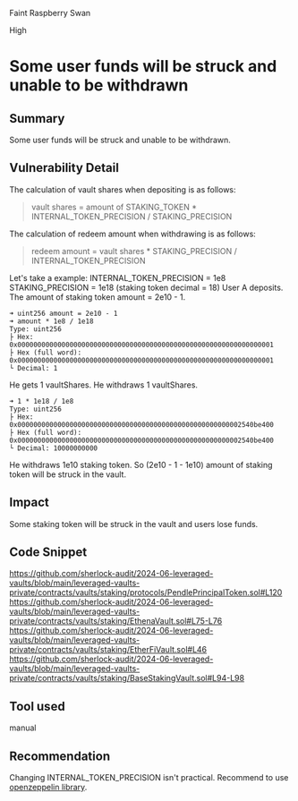 Faint Raspberry Swan

High

# Some user funds will be struck and unable to be withdrawn

## Summary
Some user funds will be struck and unable to be withdrawn.
## Vulnerability Detail
The calculation of vault shares when depositing is as follows:
> vault shares = amount of STAKING_TOKEN * INTERNAL_TOKEN_PRECISION / STAKING_PRECISION

The calculation of redeem amount when withdrawing is as follows:
> redeem amount = vault shares * STAKING_PRECISION / INTERNAL_TOKEN_PRECISION

Let's take a example: 
INTERNAL_TOKEN_PRECISION = 1e8
STAKING_PRECISION = 1e18 (staking token decimal = 18)
User A deposits. The amount of staking token amount = 2e10 - 1.
```solidity
➜ uint256 amount = 2e10 - 1
➜ amount * 1e8 / 1e18
Type: uint256
├ Hex: 0x0000000000000000000000000000000000000000000000000000000000000001
├ Hex (full word): 0x0000000000000000000000000000000000000000000000000000000000000001
└ Decimal: 1
```
He gets 1 vaultShares.
He withdraws 1 vaultShares.
```solidity
➜ 1 * 1e18 / 1e8
Type: uint256
├ Hex: 0x00000000000000000000000000000000000000000000000000000002540be400
├ Hex (full word): 0x00000000000000000000000000000000000000000000000000000002540be400
└ Decimal: 10000000000
```
He withdraws 1e10 staking token.
So (2e10 - 1 - 1e10) amount of staking token will be struck in the vault.
## Impact
Some staking token will be struck in the vault and users lose funds.
## Code Snippet
https://github.com/sherlock-audit/2024-06-leveraged-vaults/blob/main/leveraged-vaults-private/contracts/vaults/staking/protocols/PendlePrincipalToken.sol#L120
https://github.com/sherlock-audit/2024-06-leveraged-vaults/blob/main/leveraged-vaults-private/contracts/vaults/staking/EthenaVault.sol#L75-L76
https://github.com/sherlock-audit/2024-06-leveraged-vaults/blob/main/leveraged-vaults-private/contracts/vaults/staking/EtherFiVault.sol#L46
https://github.com/sherlock-audit/2024-06-leveraged-vaults/blob/main/leveraged-vaults-private/contracts/vaults/staking/BaseStakingVault.sol#L94-L98
## Tool used
manual
## Recommendation
Changing INTERNAL_TOKEN_PRECISION isn't practical. Recommend to use [openzeppelin library](https://github.com/OpenZeppelin/openzeppelin-contracts/blob/master/contracts/utils/math/Math.sol).